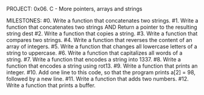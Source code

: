 PROJECT: 0x06. C - More pointers, arrays and strings

MILESTONES:
#0.  Write a function that concatenates two strings.
#1.  Write a function that concatenates two strings AND Return a pointer to the resulting string dest
#2.  Write a function that copies a string.
#3.  Write a function that compares two strings.
#4.  Write a function that reverses the content of an array of integers.
#5.  Write a function that changes all lowercase letters of a string to uppercase.
#6.  Write a function that capitalizes all words of a string.
#7.  Write a function that encodes a string into 1337.
#8.  Write a function that encodes a string using rot13.
#9.  Write a function that prints an integer.
#10. Add one line to this code, so that the program prints a[2] = 98, followed by a new line.
#11. Write a function that adds two numbers.
#12. Write a function that prints a buffer.
